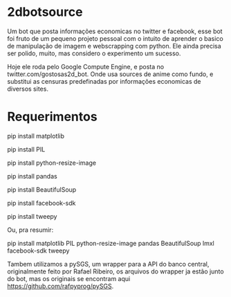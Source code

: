 # 2dbotsource
  Um bot que posta informações economicas no twitter e facebook, esse bot foi fruto de um pequeno projeto pessoal com o intuito de aprender o basico de manipulação de imagem e webscrapping com python. Ele ainda precisa ser polido, muito, mas considero o experimento um sucesso. 
  
  Hoje ele roda pelo Google Compute Engine, e posta no twitter.com/gostosas2d_bot. Onde usa sources de anime como fundo, e substitui as censuras predefinadas por informações economicas de diversos sites. 

# Requerimentos

  pip install matplotlib
  
  pip install PIL
  
  pip install python-resize-image
  
  pip install pandas
  
  pip install BeautifulSoup
  
  pip install facebook-sdk
  
  pip install tweepy
  
  
  Ou, pra resumir: 
  
  pip install matplotlib PIL python-resize-image pandas BeautifulSoup lmxl facebook-sdk tweepy
  
  Tambem utilizamos a pySGS, um wrapper para a API do banco central, originalmente feito por Rafael Ribeiro, os arquivos do wrapper   ja estão junto do bot, mas os originais se encontram aqui https://github.com/rafpyprog/pySGS. 
  
  
